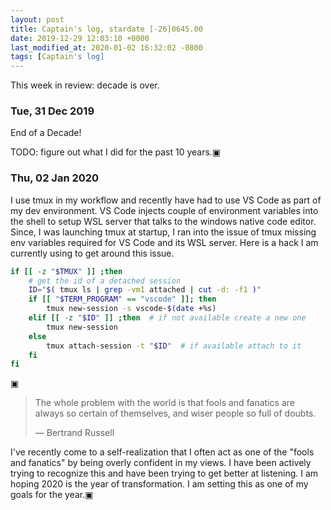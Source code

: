 ```yaml
---
layout: post
title: Captain's log, stardate [-26]0645.00
date: 2019-12-29 12:03:10 +0000
last_modified_at: 2020-01-02 16:32:02 -0800
tags: [Captain's log]
---
```


This week in review: decade is over.

<!-- more -->

### Tue, 31 Dec 2019
End of a Decade!

TODO: figure out what I did for the past 10 years.▣

### Thu, 02 Jan 2020
I use tmux in my workflow and recently have had to use VS Code as part of my
dev environment. VS Code injects couple of environment variables into the shell
to setup WSL server that talks to the windows native code editor. Since, I was
launching tmux at startup, I ran into the issue of tmux missing env variables
required for VS Code and its WSL server. Here is a hack I am currently using
to get around this issue.

```bash
if [[ -z "$TMUX" ]] ;then
    # get the id of a detached session
    ID="$( tmux ls | grep -vm1 attached | cut -d: -f1 )"
    if [[ "$TERM_PROGRAM" == "vscode" ]]; then
        tmux new-session -s vscode-$(date +%s)
    elif [[ -z "$ID" ]] ;then  # if not available create a new one
        tmux new-session
    else
        tmux attach-session -t "$ID"  # if available attach to it
    fi
fi
```
▣

<blockquote>
<p>The whole problem with the world is that fools and fanatics are always so
certain of themselves, and wiser people so full of doubts.</p>
&mdash; Bertrand Russell
</blockquote>

I've recently come to a self-realization that I often act as one of the "fools
and fanatics" by being overly confident in my views. I have been actively
trying to recognize this and have been trying to get better at listening.
I am hoping 2020 is the year of transformation. I am setting this as one of my
goals for the year.▣
